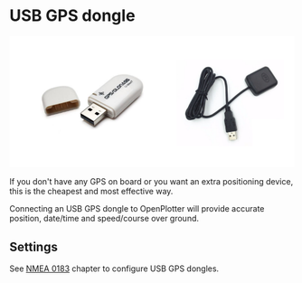 # USB GPS dongle

![](gps.png)

If you don't have any GPS on board or you want an extra positioning device, this is the cheapest and most effective way.

Connecting an USB GPS dongle to OpenPlotter will provide accurate position, date/time and speed/course over ground.

## Settings

See [NMEA 0183](/nmea-0183-multiplexer.md) chapter to configure USB GPS dongles.